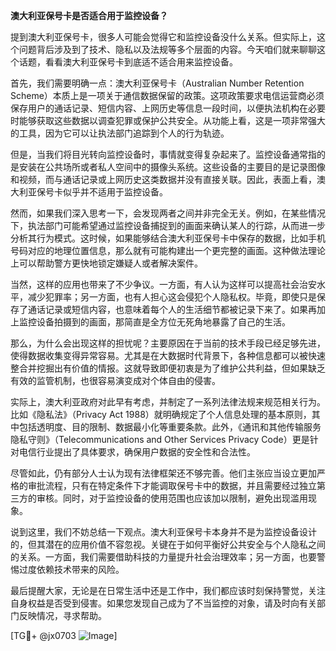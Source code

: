 **澳大利亚保号卡是否适合用于监控设备？**

提到澳大利亚保号卡，很多人可能会觉得它和监控设备没什么关系。但实际上，这个问题背后涉及到了技术、隐私以及法规等多个层面的内容。今天咱们就来聊聊这个话题，看看澳大利亚保号卡到底适不适合用来监控设备。

首先，我们需要明确一点：澳大利亚保号卡（Australian Number Retention Scheme）本质上是一项关于通信数据保留的政策。这项政策要求电信运营商必须保存用户的通话记录、短信内容、上网历史等信息一段时间，以便执法机构在必要时能够获取这些数据以调查犯罪或保护公共安全。从功能上看，这是一项非常强大的工具，因为它可以让执法部门追踪到个人的行为轨迹。

但是，当我们将目光转向监控设备时，事情就变得复杂起来了。监控设备通常指的是安装在公共场所或者私人空间中的摄像头系统。这些设备的主要目的是记录图像和视频，而与通话记录或上网历史这类数据并没有直接关联。因此，表面上看，澳大利亚保号卡似乎并不适用于监控设备。

然而，如果我们深入思考一下，会发现两者之间并非完全无关。例如，在某些情况下，执法部门可能希望通过监控设备捕捉到的画面来确认某人的行踪，从而进一步分析其行为模式。这时候，如果能够结合澳大利亚保号卡中保存的数据，比如手机号码对应的地理位置信息，那么就有可能构建出一个更完整的画面。这种做法理论上可以帮助警方更快地锁定嫌疑人或者解决案件。

当然，这样的应用也带来了不少争议。一方面，有人认为这样可以提高社会治安水平，减少犯罪率；另一方面，也有人担心这会侵犯个人隐私权。毕竟，即使只是保存了通话记录或短信内容，也意味着每个人的生活细节都被记录下来了。如果再加上监控设备拍摄到的画面，那简直是全方位无死角地暴露了自己的生活。

那么，为什么会出现这样的担忧呢？主要原因在于当前的技术手段已经足够先进，使得数据收集变得异常容易。尤其是在大数据时代背景下，各种信息都可以被快速整合并挖掘出有价值的情报。这就导致即便初衷是为了维护公共利益，但如果缺乏有效的监管机制，也很容易演变成对个体自由的侵害。

实际上，澳大利亚政府对此早有考虑，并制定了一系列法律法规来规范相关行为。比如《隐私法》（Privacy Act 1988）就明确规定了个人信息处理的基本原则，其中包括透明度、目的限制、数据最小化等重要条款。此外，《通讯和其他传输服务隐私守则》（Telecommunications and Other Services Privacy Code）更是针对电信行业提出了具体要求，确保用户数据的安全性和合法性。

尽管如此，仍有部分人士认为现有法律框架还不够完善。他们主张应当设立更加严格的审批流程，只有在特定条件下才能调取保号卡中的数据，并且需要经过独立第三方的审核。同时，对于监控设备的使用范围也应该加以限制，避免出现滥用现象。

说到这里，我们不妨总结一下观点。澳大利亚保号卡本身并不是为监控设备设计的，但其潜在的应用价值不容忽视。关键在于如何平衡好公共安全与个人隐私之间的关系。一方面，我们需要借助科技的力量提升社会治理效率；另一方面，也要警惕过度依赖技术带来的风险。

最后提醒大家，无论是在日常生活中还是工作中，我们都应该时刻保持警觉，关注自身权益是否受到侵害。如果您发现自己成为了不当监控的对象，请及时向有关部门反映情况，寻求帮助。

[TG💪+ @jx0703 ![Image](https://github.com/user-attachments/assets/dbca1d08-cadb-493c-b0ec-ad6f7a83f270)]